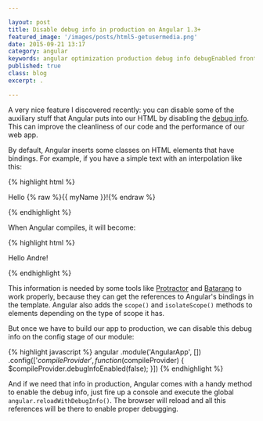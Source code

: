 ```yaml
---

layout: post
title: Disable debug info in production on Angular 1.3+
featured_image: '/images/posts/html5-getusermedia.png'
date: 2015-09-21 13:17
category: angular
keywords: angular optimization production debug info debugEnabled front-end client html5 css3 javascript js andre loureiro
published: true
class: blog
excerpt: .

---
```


A very nice feature I discovered recently: you can disable some of the auxiliary stuff that Angular puts into our HTML by disabling the [debug info](https://docs.angularjs.org/guide/production). This can improve the cleanliness of our code and the performance of our web app.

By default, Angular inserts some classes on HTML elements that have bindings. For example, if you have a simple text with an interpolation like this:

{% highlight html %}
<p>Hello {% raw %}{{ myName }}!{% endraw %}</p>
{% endhighlight %}

When Angular compiles, it will become:

{% highlight html %}
<p class="ng-binding">Hello Andre!</p>
{% endhighlight %}

This information is needed by some tools like [Protractor](https://github.com/angular/protractor) and [Batarang](https://github.com/angular/batarang) to work properly, because they can get the references to Angular's bindings in the template. Angular also adds the `scope()` and `isolateScope()` methods to elements depending on the type of scope it has.

But once we have to build our app to production, we can disable this debug info on the config stage of our module:

{% highlight javascript %}
angular
  .module('AngularApp', [])
  .config(['$compileProvider', function($compileProvider) {
    $compileProvider.debugInfoEnabled(false);
  }])
{% endhighlight %}

And if we need that info in production, Angular comes with a handy method to enable the debug info, just fire up a console and execute the global `angular.reloadWithDebugInfo()`. The browser will reload and all this references will be there to enable proper debugging.
